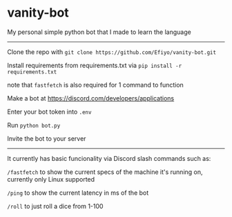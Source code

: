 # vanity-bot
My personal simple python bot that I made to learn the language

--------

Clone the repo with ```git clone https://github.com/Efiyo/vanity-bot.git```

Install requirements from requirements.txt via ```pip install -r requirements.txt```

note that ```fastfetch``` is also required for 1 command to function

Make a bot at https://discord.com/developers/applications

Enter your bot token into ```.env```

Run ```python bot.py```

Invite the bot to your server

--------

It currently has basic funcionality via Discord slash commands such as:

```/fastfetch``` to show the current specs of the machine it's running on, currently only Linux supported

```/ping``` to show the current latency in ms of the bot

```/roll``` to just roll a dice from 1-100
